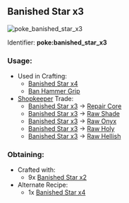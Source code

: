## Banished Star x3
![poke_banished_star_x3](https://github.com/ItsMePok/PFE/assets/136857747/1174ceba-b39a-420f-bc70-6d78bcbe5951)

Identifier: **poke:banished_star_x3**

### Usage:
* Used in Crafting:
  * [Banished Star x4](https://github.com/ItsMePok/PFE/wiki/Banished-Star-x4)
  * [Ban Hammer Grip](https://github.com/ItsMePok/PFE/wiki/Ban-Hammer-Grip)
* [Shopkeeper](https://github.com/ItsMePok/PFE/wiki/Shopkeeper) Trade:
  * [Banished Star x3](https://github.com/ItsMePok/PFE/wiki/Banished-Star-x3) -> [Repair Core](https://github.com/ItsMePok/PFE/wiki/Repair-Core)
  * [Banished Star x3](https://github.com/ItsMePok/PFE/wiki/Banished-Star-x3) -> [Raw Shade](https://github.com/ItsMePok/PFE/wiki/Raw-Shade)
  * [Banished Star x3](https://github.com/ItsMePok/PFE/wiki/Banished-Star-x3) -> [Raw Onyx](https://github.com/ItsMePok/PFE/wiki/Raw-Onyx)
  * [Banished Star x3](https://github.com/ItsMePok/PFE/wiki/Banished-Star-x3) -> [Raw Holy](https://github.com/ItsMePok/PFE/wiki/Raw-Holy)
  * [Banished Star x3](https://github.com/ItsMePok/PFE/wiki/Banished-Star-x3) -> [Raw Hellish](https://github.com/ItsMePok/PFE/wiki/Raw-Hellish)

### Obtaining:
* Crafted with:
  * 9x [Banished Star x2](https://github.com/ItsMePok/PFE/wiki/Banished-Star-x2)
* Alternate Recipe:
  * 1x [Banished Star x4](https://github.com/ItsMePok/PFE/wiki/Banished-Star-x4)
